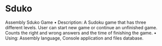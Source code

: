 # Sduko
Assembly Sduko Game
•	Description: A Sudoku game that has three different levels. User can start new game or continue an unfinished game. Counts the right and wrong answers and the time of finishing the game.
•	Using: Assembly language, Console application and files database.
